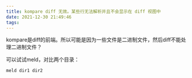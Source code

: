 ```yaml
---
title: kompare diff 无效。某些行无法解析并且不会显示在 diff 视图中
date: 2021-12-30 21:49:46
tags:
---
```


kompare是diff的前端。所以可能是因为一些文件是二进制文件，然后diff不能处理二进制文件？

可以试试meld，对比两个目录：

```shell
meld dir1 dir2
```
